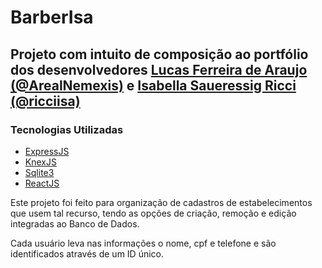 # BarberIsa

## Projeto com intuito de composição ao portfólio dos desenvolvedores [Lucas Ferreira de Araujo (@ArealNemexis)](https://github.com/ArealNemexis) e [Isabella Saueressig Ricci (@ricciisa)](https://github.com/ricciisa)

### Tecnologias Utilizadas

-   [ExpressJS](https://expressjs.com/pt-br/)
-   [KnexJS](http://knexjs.org/)
-   [Sqlite3](https://www.sqlite.org/index.html)
-   [ReactJS](https://pt-br.reactjs.org/)

Este projeto foi feito para organização de cadastros de estabelecimentos que usem tal recurso, tendo as opções de criação, remoção e edição integradas ao Banco de Dados.

Cada usuário leva nas informações o nome, cpf e telefone e são identificados através de um ID único.
